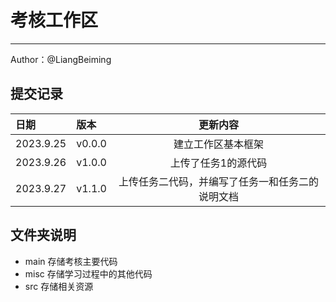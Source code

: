 # 考核工作区
----
Author：@LiangBeiming
## 提交记录

|  日期  |   版本|    更新内容               |
|:---    |:---   |:---:                     |
|2023.9.25|v0.0.0|建立工作区基本框架          |
|2023.9.26|v1.0.0|上传了任务1的源代码|
|2023.9.27|v1.1.0|上传任务二代码，并编写了任务一和任务二的说明文档

## 文件夹说明
+ main 存储考核主要代码
+ misc 存储学习过程中的其他代码
+ src 存储相关资源 

